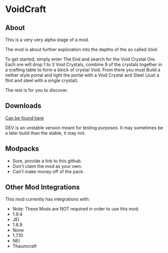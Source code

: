 # VoidCraft

## About
This is a very very alpha stage of a mod.

The mod is about further exploration into the depths of the so called *Void*.

To get started, simply enter The End and search for the Void Crystal Ore. Each ore will drop 1 to 3 Void Crystals, combine 9 of the crystals together in a crafting table to form a block of crystal Void. From there you must Build a nether style portal and light the portal with a Void Crystal and Steel (Just a flint and steel with a single crystal).

The rest is for you to discover.

## Downloads
[Can be found here](http://voidcraft.tamaized.tk/mod.php)

DEV is an unstable version meant for testing purposes. It may sometimes be a later build than the stable, it may not.

## Modpacks
* Sure, provide a link to this github.
* Don't claim the mod as your own.
* Can't make money off of the pack.
 
## Other Mod Integrations
 This mod currently has integrations with:
 * Note: These Mods are NOT required in order to use this mod.
 * 1.9.4
  * JEI
 * 1.8.9
  * None
 * 1.7.10
  * NEI
  * Thaumcraft

